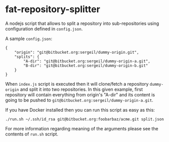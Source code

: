 # fat-repository-splitter

A nodejs script that allows to split a repository into sub-repositories using configuration defined in `config.json`.

A sample `config.json`:

    {
        "origin": "git@bitbucket.org:sergeil/dummy-origin.git",
        "splits": {
            "A-dir": "git@bitbucket.org:sergeil/dummy-origin-a.git",
            "B-dir": "git@bitbucket.org:sergeil/dummy-origin-b.git"
        }
    }

When `index.js` script is executed then it will clone/fetch a repository `dummy-origin` and split it into two
repositories. In this given example, first repository will contain everything from origin's "A-dir" and its content is
going to be pushed to `git@bitbucket.org:sergeil/dummy-origin-a.git`.

If you have Docker installed then you can run this script as easy as this:

    ./run.sh ~/.ssh/id_rsa git@bitbucket.org:foobarbaz/acme.git split.json
    
For more information regarding meaning of the arguments please see the contents of `run.sh` script.